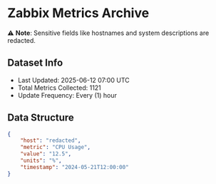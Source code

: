 # Zabbix Metrics Archive

⚠️ **Note**: Sensitive fields like hostnames and system descriptions are redacted.

## Dataset Info
- Last Updated: 2025-06-12 07:00 UTC
- Total Metrics Collected: 1121
- Update Frequency: Every (1) hour

## Data Structure
```json
{
    "host": "redacted",
    "metric": "CPU Usage",
    "value": "12.5",
    "units": "%",
    "timestamp": "2024-05-21T12:00:00"
}
```
